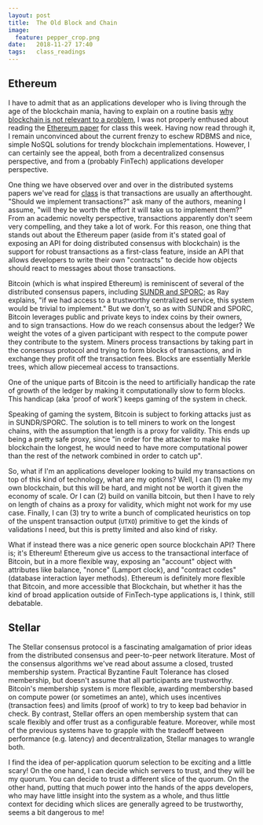 ```yaml
---
layout: post
title:  The Old Block and Chain
image:
  feature: pepper_crop.png
date:   2018-11-27 17:40
tags:   class_readings
---
```



## Ethereum

I have to admit that as an applications developer who is living through the age of the blockchain mania, having to explain on a routine basis [why blockchain is not relevant
to a problem](https://twitter.com/arnabdotorg/status/1049116699927171077?lang=en), I was not properly enthused about reading the [Ethereum paper](https://github.com/ethereum/wiki/wiki/White-Paper) for class this week. Having now read through it, I remain unconvinced about the current frenzy to eschew RDBMS and nice, simple NoSQL solutions for trendy blockchain implementations. However, I can certainly see the appeal, both from a decentralized consensus perspective, and from a (probably FinTech) applications developer perspective.

One thing we have observed over and over in the distributed systems papers we've read for [class](http://triffid.cs.umd.edu/818/) is that transactions are usually an afterthought. "Should we implement transactions?" ask many of the authors, meaning I assume, "will they be worth the effort it will take us to implement them?" From an academic novelty perspective, transactions apparently don't seem very compelling, and they take a lot of work. For this reason, one thing that stands out about the Ethereum paper (aside from it's stated goal of exposing an API for doing distributed consensus with blockchain) is the support for robust transactions as a first-class feature, inside an API that allows developers to write their own "contracts" to decide how objects should react to messages about those transactions.

Bitcoin (which is what inspired Ethereum) is reminiscent of several of the distributed consensus papers, including [SUNDR and SPORC](https://rebeccabilbro.github.io/trust-and-consistency/); as Ray explains, "if we had access to a trustworthy centralized service, this system would be trivial to implement." But we don't, so as with SUNDR and SPORC, Bitcoin leverages public and private keys to index coins by their owners, and to sign transactions. How do we reach consensus about the ledger? We weight the votes of a given participant with respect to the compute power they contribute to the system. Miners process transactions by taking part in the consensus protocol and trying to form blocks of transactions, and in exchange they profit off the transaction fees. Blocks are essentially Merkle trees, which allow piecemeal access to transactions.

One of the unique parts of Bitcoin is the need to artificially handicap the rate of growth of the ledger by making it computationally slow to form blocks. This handicap (aka 'proof of work') keeps gaming of the system in check.

Speaking of gaming the system, Bitcoin is subject to forking attacks just as in SUNDR/SPORC. The solution is to tell miners to work on the longest chains, with the assumption that length is a proxy for validity. This ends up being a pretty safe proxy, since "in order for the attacker to make his blockchain the longest, he would need to have more computational power than the rest of the network combined in order to catch up".

So, what if I'm an applications developer looking to build my transactions on top of this kind of technology, what are my options? Well, I can (1) make my own blockchain, but this will be hard, and might not be worth it given the economy of scale. Or I can (2) build on vanilla bitcoin, but then I have to rely on length of chains as a proxy for validity, which might not work for my use case. Finally, I can (3) try to write a bunch of complicated heuristics on top of the unspent transaction output (`UTXO`) primitive to get the kinds of validations I need, but this is pretty limited and also kind of risky.

What if instead there was a nice generic open source blockchain API? There is; it's Ethereum! Ethereum give us access to the transactional interface of Bitcoin, but in a more flexible way, exposing an "account" object with attributes like balance, "nonce" (Lamport clock), and "contract codes" (database interaction layer methods). Ethereum is definitely more flexible that Bitcoin, and more accessible that Blockchain, but whether it has the kind of broad application outside of FinTech-type applications is, I think, still debatable.

## Stellar

The Stellar consensus protocol is a fascinating amalgamation of prior ideas from the distributed consensus and peer-to-peer network literature. Most of the consensus algorithms we've read about assume a closed, trusted membership system. Practical Byzantine Fault Tolerance has closed membership, but doesn't assume that all participants are trustworthy. Bitcoin's membership system is more flexible, awarding membership based on compute power (or sometimes an ante), which uses incentives (transaction fees) and limits (proof of work) to try to keep bad behavior in check. By contrast, Stellar offers an open membership system that can scale flexibly and offer trust as a configurable feature. Moreover, while most of the previous systems have to grapple with the tradeoff between performance (e.g. latency) and decentralization, Stellar manages to wrangle both.

I find the idea of per-application quorum selection to be exciting and a little scary! On the one hand, I can decide which servers to trust, and they will be my quorum. You can decide to trust a different slice of the quorum. On the other hand, putting that much power into the hands of the apps developers, who may have little insight into the system as a whole, and thus little context for deciding which slices are generally agreed to be trustworthy, seems a bit dangerous to me!